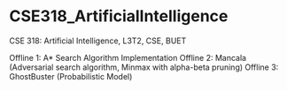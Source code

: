 # CSE318_ArtificialIntelligence
CSE 318: Artificial Intelligence, L3T2, CSE, BUET

Offline 1: A* Search Algorithm Implementation
Offline 2: Mancala (Adversarial search algorithm, Minmax with alpha-beta pruning)
Offline 3: GhostBuster (Probabilistic Model)
